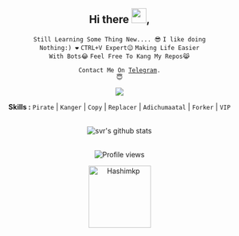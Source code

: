 <div align="center">
<h2>Hi there <img src="https://github.com/svr666/svr666/blob/master/gifs/Hi.gif" width="30px">,</h2>

<div align="center" width="50">

<code>Still Learning Some Thing New....  😎</code>
 <code>I like doing Nothing:) ❤</code>
<code>CTRL+V Expert😉</code>
<code>Making Life Easier With Bots😂</code>
<code>Feel Free To Kang My Repos😹</code>

<code>Contact Me On <a href="https://t.me/JBONDO07">Telegram</a>. 😇</code>

![](https://media.giphy.com/media/836HiJc7pgzy8iNXCn/giphy.gif)

<b>Skills :</b> <code>Pirate</code> | <code>Kanger</code> | <code>Copy</code> | <code>Replacer</code> | <code>Adichumaatal</code> | <code>Forker</code> | <code>VIP</code>

<br><img src="https://github-readme-stats.vercel.app/api?username=Hashimkp&hide=prs,issues&show_icons=true&title_color=56ec99&text_color=ececec&icon_color=00ffba&bg_color=2c2a2a" alt="svr's github stats">

<br><img src="https://gpvc.arturio.dev/Hashimkp" alt="Profile views">

<p align="center"><img width="125" src="https://komarev.com/ghpvc/?username=Hashimkp&style=flat-square" alt="Hashimkp"></p>

</div>
